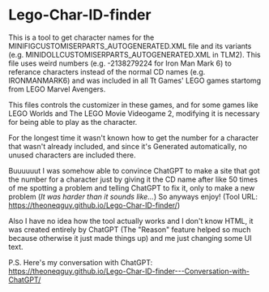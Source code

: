 # Lego-Char-ID-finder
This is a tool to get character names for the MINIFIGCUSTOMISERPARTS_AUTOGENERATED.XML file and its variants (e.g. MINIDOLLCUSTOMISERPARTS_AUTOGENERATED.XML in TLM2). This file uses weird numbers (e.g. -2138279224 for Iron Man Mark 6) to referance characters instead of the normal CD names (e.g. IRONMANMARK6) and was included in all Tt Games' LEGO games startomg from LEGO Marvel Avengers.

This files controls the customizer in these games, and for some games like LEGO Worlds and The LEGO Movie Videogame 2, modifying it is necessary for being able to play as the character.

For the longest time it wasn't known how to get the number for a character that wasn't already included, and since it's Generated automatically, no unused characters are included there.

Buuuuuut I was somehow able to convince ChatGPT to make a site that got the number for a character just by giving it the CD name after like 50 times of me spotting a problem and telling ChatGPT to fix it, only to make a new problem (*It was harder than it sounds like...*) So anyways enjoy! (Tool URL: https://theoneqguy.github.io/Lego-Char-ID-finder/)

Also I have no idea how the tool actually works and I don't know HTML, it was created entirely by ChatGPT (The "Reason" feature helped so much because otherwise it just made things up) and me just changing some UI text.

P.S. Here's my conversation with ChatGPT: https://theoneqguy.github.io/Lego-Char-ID-finder---Conversation-with-ChatGPT/
